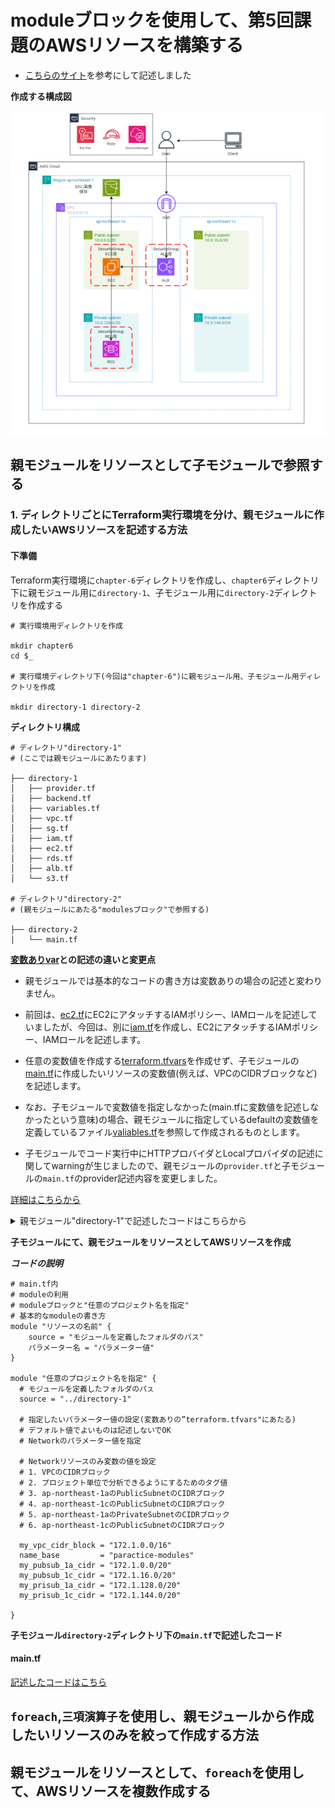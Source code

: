 # moduleブロックを使用して、第5回課題のAWSリソースを構築する

* [こちらのサイト](https://github.com/cnc4e/terraform-practice/blob/main/step5-module/README.md)を参考にして記述しました

**作成する構成図**

![](../task/images/tf-1.png)

## 親モジュールをリソースとして子モジュールで参照する

### 1. ディレクトリごとにTerraform実行環境を分け、親モジュールに作成したいAWSリソースを記述する方法

#### 下準備
Terraform実行環境に`chapter-6`ディレクトリを作成し、`chapter6`ディレクトリ下に親モジュール用に`directory-1`、子モジュール用に`directory-2`ディレクトリを作成する

```
# 実行環境用ディレクトリを作成

mkdir chapter6
cd $_

# 実行環境ディレクトリ下(今回は"chapter-6")に親モジュール用、子モジュール用ディレクトリを作成

mkdir directory-1 directory-2
```

**ディレクトリ構成**

```
# ディレクトリ"directory-1"
# (ここでは親モジュールにあたります)

├── directory-1
│   ├── provider.tf
│   ├── backend.tf
│   ├── variables.tf
│   ├── vpc.tf
│   ├── sg.tf
│   ├── iam.tf
│   ├── ec2.tf
│   ├── rds.tf
│   ├── alb.tf
│   └── s3.tf

# ディレクトリ"directory-2"
# (親モジュールにあたる"modulesブロック"で参照する)

├── directory-2
│   └── main.tf
```

**[変数ありvar](../var/var.md)との記述の違いと変更点**

* 親モジュールでは基本的なコードの書き方は変数ありの場合の記述と変わりません。
* 前回は、[ec2.tf](../var/ec2.tf)にEC2にアタッチするIAMポリシー、IAMロールを記述していましたが、今回は、別に[iam.tf](./file-1/iam.tf)を作成し、EC2にアタッチするIAMポリシー、IAMロールを記述します。

* 任意の変数値を作成する[terraform.tfvars](../var/terraform.tfvars)を作成せず、子モジュールの[main.tf]()に作成したいリソースの変数値(例えば、VPCのCIDRブロックなど)を記述します。
* なお、子モジュールで変数値を指定しなかった(main.tfに変数値を記述しなかったという意味)の場合、親モジュールに指定しているdefaultの変数値を定義しているファイル[valiables.tf](./file-1/variables.tf)を参照して作成されるものとします。
* 子モジュールでコード実行中にHTTPプロバイダとLocalプロバイダの記述に関してwarningが生じましたので、親モジュールの`provider.tf`と子モジュールの`main.tf`のprovider記述内容を変更しました。

[詳細はこちらから](../task/environment/provider-modify.md)

<details><summary>親モジュール"directory-1"で記述したコードはこちらから</summary>

#### provider.tf

[作成したコードはこちら](./file-1/provider.tf)

#### backend.tf

[作成したコードはこちら](./file-1/backend.tf)

#### variables.tf

[作成したコードはこちら](./file-1/variables.tf)

#### vpc.tf

[作成したコードはこちら](./file-1/vpc.tf)

#### sg.tf

[作成したコードはこちら](./file-1/sg.tf)

#### iam.tf

[作成したコードはこちら](./file-1/iam.tf)

#### ec2.tf

[作成したコードはこちら](./file-1/ec2.tf)

#### rds.tf

[作成したコードはこちら](./file-1/rds.tf)

#### alb.tf

[作成したコードはこちら](./file-1/alb.tf)

#### s3.tf

[作成したコードはこちら](./file-1/s3.tf)

#### main.tf

</details>

**子モジュールにて、親モジュールをリソースとしてAWSリソースを作成**

***コードの説明***
```
# main.tf内
# moduleの利用
# moduleブロックと"任意のプロジェクト名を指定"
# 基本的なmoduleの書き方
module "リソースの名前" {
    source = "モジュールを定義したフォルダのパス"
    パラメーター名 = "パラメーター値"
}

module "任意のプロジェクト名を指定" {
  # モジュールを定義したフォルダのパㇲ
  source = "../directory-1"

  # 指定したいパラメーター値の設定(変数ありの”terraform.tfvars"にあたる)
  # デフォルト値でよいものは記述しないでOK
  # Networkのパラメーター値を指定
  
  # Networkリソースのみ変数の値を設定
  # 1. VPCのCIDRブロック
  # 2. プロジェクト単位で分析できるようにするためのタグ値
  # 3. ap-northeast-1aのPublicSubnetのCIDRブロック
  # 4. ap-northeast-1cのPublicSubnetのCIDRブロック
  # 5. ap-northeast-1aのPrivateSubnetのCIDRブロック
  # 6. ap-northeast-1cのPublicSubnetのCIDRブロック

  my_vpc_cidr_block = "172.1.0.0/16"
  name_base         = "paractice-modules"
  my_pubsub_1a_cidr = "172.1.0.0/20"
  my_pubsub_1c_cidr = "172.1.16.0/20"
  my_prisub_1a_cidr = "172.1.128.0/20"
  my_prisub_1c_cidr = "172.1.144.0/20"

}
```

**子モジュール`directory-2`ディレクトリ下の`main.tf`で記述したコード**

#### main.tf

[記述したコードはこちら](./file-2/main.tf)

## `foreach`,`三項演算子`を使用し、親モジュールから作成したいリソースのみを絞って作成する方法

## 親モジュールをリソースとして、`foreach`を使用して、AWSリソースを複数作成する
